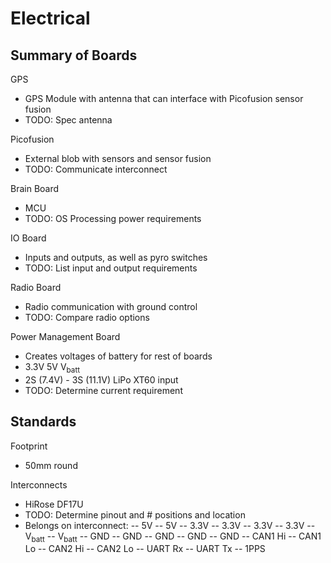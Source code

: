 # Electrical
## Summary of Boards
GPS
- GPS Module with antenna that can interface with Picofusion sensor fusion
- TODO: Spec antenna

Picofusion
- External blob with sensors and sensor fusion
- TODO: Communicate interconnect

Brain Board
- MCU
- TODO: OS Processing power requirements

IO Board
- Inputs and outputs, as well as pyro switches
- TODO: List input and output requirements

Radio Board
- Radio communication with ground control
- TODO: Compare radio options

Power Management Board
- Creates voltages of battery for rest of boards
- 3.3V 5V V<sub>batt</sub>
- 2S (7.4V) - 3S (11.1V) LiPo XT60 input
- TODO: Determine current requirement

## Standards
Footprint
- 50mm round

Interconnects
- HiRose DF17U
- TODO: Determine pinout and # positions and location
- Belongs on interconnect:
-- 5V
-- 5V
-- 3.3V
-- 3.3V
-- 3.3V
-- 3.3V
-- V<sub>batt</sub>
-- V<sub>batt</sub>
-- GND
-- GND
-- GND
-- GND
-- GND
-- CAN1 Hi
-- CAN1 Lo
-- CAN2 Hi
-- CAN2 Lo
-- UART Rx
-- UART Tx
-- 1PPS

